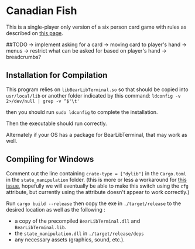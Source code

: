 # Canadian Fish

This is a single-player only version of a six person card game with rules as described on [this page](http://bantha.org/~develin/cardgames.html#ch9).

##TODO
-> implement asking for a card
  -> moving card to player's hand
  -> menus
    -> restrict what can be asked for based on player's hand
    -> breadcrumbs?


## Installation for Compilation

This program relies on `libBearLibTerminal.so` so that should be copied into `usr/local/lib` or another folder indicated by this command: `ldconfig -v 2>/dev/null | grep -v ^$'\t'`

then you should run `sudo ldconfig` to complete the installation.

Then the executable should run correctly.

Alternately if your OS has a package for BearLibTerminal, that may work as well.

## Compiling for Windows

Comment out the line containing `crate-type = ["dylib"]` in the `Cargo.toml` in the `state_manipulation` folder. (this is more or less a workaround for [this issue](https://github.com/rust-lang/rust/issues/18807), hopefully we will eventually be able to make this switch using the `cfg` attribute, but currently using the attribute doesn't appear to work correctly.)

Run `cargo build --release` then copy the exe in `./target/release` to the desired location as well as the following :

* a copy of the precompiled `BearLibTerminal.dll` and `BearLibTerminal.lib`.
* the `state_manipulation.dll` in `./target/release/deps`
* any necessary assets (graphics, sound, etc.).
